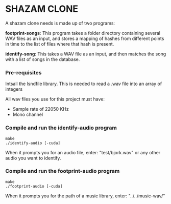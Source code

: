 SHAZAM CLONE
=================

A shazam clone needs is made up of two programs:

**footprint-songs**: This program takes a folder directory containing several WAV files as an input, and stores a mapping of hashes from different points in time to the list of files where that hash is present.

**identify-song**: This takes a WAV file as an input, and then matches the song with a list of songs in the database.

### Pre-requisites

Intsall the lsndfile library. This is needed to read a .wav file into an array of integers

All wav files you use for this project must have:
- Sample rate of 22050 KHz
- Mono channel

### Compile and run the identify-audio program

```
make
./identify-audio [-cuda]
```
When it prompts you for an audio file, enter: "test/bjork.wav" or any other audio you want to identify.


### Compile and run the footprint-audio program

```
make
./footprint-audio [-cuda]
```

When it prompts you for the path of a music library, enter: "../../music-wav/"